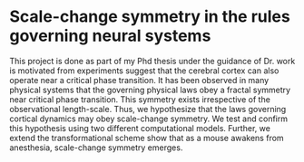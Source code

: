 # Scale-change symmetry in the rules governing neural systems 

This project is done as part of my Phd thesis under the guidance of Dr.
work is motivated from experiments suggest that the cerebral cortex can also operate near a critical phase transition. It has been
observed in many physical systems that the governing physical laws obey a fractal symmetry near critical phase transition. This symmetry
exists irrespective of the observational length-scale.  Thus, we hypothesize that the laws governing cortical dynamics may obey
scale-change symmetry.  We test and confirm this hypothesis using two different computational models. Further, we extend the
transformational scheme show that as a mouse awakens from anesthesia, scale-change symmetry emerges.
